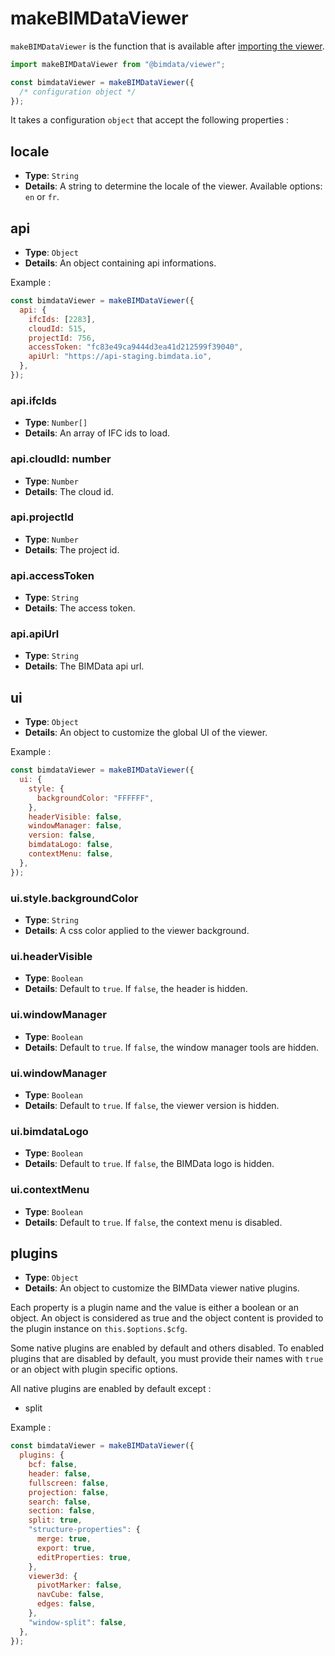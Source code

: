 # makeBIMDataViewer

`makeBIMDataViewer` is the function that is available after [importing the viewer](/viewer/getting_started/quick_start.html).

```javascript
import makeBIMDataViewer from "@bimdata/viewer";

const bimdataViewer = makeBIMDataViewer({
  /* configuration object */
});
```

It takes a configuration `object` that accept the following properties :

## locale

- **Type**: `String`
- **Details**: A string to determine the locale of the viewer. Available options: `en` or `fr`.

## api

- **Type**: `Object`
- **Details**: An object containing api informations.

Example :

```javascript
const bimdataViewer = makeBIMDataViewer({
  api: {
    ifcIds: [2283],
    cloudId: 515,
    projectId: 756,
    accessToken: "fc83e49ca9444d3ea41d212599f39040",
    apiUrl: "https://api-staging.bimdata.io",
  },
});
```

### api.ifcIds

- **Type**: `Number[]`
- **Details**: An array of IFC ids to load.

### api.cloudId: number

- **Type**: `Number`
- **Details**: The cloud id.

### api.projectId

- **Type**: `Number`
- **Details**: The project id.

### api.accessToken

- **Type**: `String`
- **Details**: The access token.

### api.apiUrl

- **Type**: `String`
- **Details**: The BIMData api url.

## ui

- **Type**: `Object`
- **Details**: An object to customize the global UI of the viewer.

Example :

```javascript
const bimdataViewer = makeBIMDataViewer({
  ui: {
    style: {
      backgroundColor: "FFFFFF",
    },
    headerVisible: false,
    windowManager: false,
    version: false,
    bimdataLogo: false,
    contextMenu: false,
  },
});
```

### ui.style.backgroundColor

- **Type**: `String`
- **Details**: A css color applied to the viewer background.

### ui.headerVisible

- **Type**: `Boolean`
- **Details**: Default to `true`. If `false`, the header is hidden.

### ui.windowManager

- **Type**: `Boolean`
- **Details**: Default to `true`. If `false`, the window manager tools are hidden.

### ui.windowManager

- **Type**: `Boolean`
- **Details**: Default to `true`. If `false`, the viewer version is hidden.

### ui.bimdataLogo

- **Type**: `Boolean`
- **Details**: Default to `true`. If `false`, the BIMData logo is hidden.

### ui.contextMenu

- **Type**: `Boolean`
- **Details**: Default to `true`. If `false`, the context menu is disabled.

## plugins

- **Type**: `Object`
- **Details**: An object to customize the BIMData viewer native plugins.

Each property is a plugin name and the value is either a boolean or an object. An object is considered as true and the object content is provided to the plugin instance on `this.$options.$cfg`.

Some native plugins are enabled by default and others disabled. To enabled plugins that are disabled by default, you must provide their names with `true` or an object with plugin specific options.

All native plugins are enabled by default except :
- split

Example :

```javascript
const bimdataViewer = makeBIMDataViewer({
  plugins: {
    bcf: false,
    header: false,
    fullscreen: false,
    projection: false,
    search: false,
    section: false,
    split: true,
    "structure-properties": {
      merge: true,
      export: true,
      editProperties: true,
    },
    viewer3d: {
      pivotMarker: false,
      navCube: false,
      edges: false,
    },
    "window-split": false,
  },
});
```
